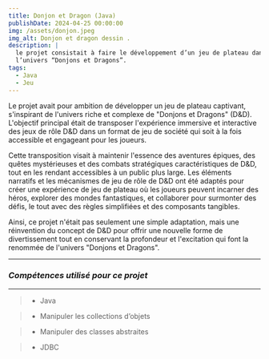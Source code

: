 ```yaml
---
title: Donjon et Dragon (Java)
publishDate: 2024-04-25 00:00:00
img: /assets/donjon.jpeg
img_alt: Donjon et dragon dessin .
description: |
  le projet consistait à faire le développement d’un jeu de plateau dans
  l’univers “Donjons et Dragons”.
tags:
  - Java
  - Jeu
---
```


Le projet avait pour ambition de développer un jeu de plateau captivant, s'inspirant de l'univers riche et complexe de "Donjons et Dragons" (D&D). L'objectif principal était de transposer l'expérience immersive et interactive des jeux de rôle D&D dans un format de jeu de société qui soit à la fois accessible et engageant pour les joueurs.

Cette transposition visait à maintenir l'essence des aventures épiques, des quêtes mystérieuses et des combats stratégiques caractéristiques de D&D, tout en les rendant accessibles à un public plus large. Les éléments narratifs et les mécanismes de jeu de rôle de D&D ont été adaptés pour créer une expérience de jeu de plateau où les joueurs peuvent incarner des héros, explorer des mondes fantastiques, et collaborer pour surmonter des défis, le tout avec des règles simplifiées et des composants tangibles.

Ainsi, ce projet n'était pas seulement une simple adaptation, mais une réinvention du concept de D&D pour offrir une nouvelle forme de divertissement tout en conservant la profondeur et l'excitation qui font la renommée de l'univers "Donjons et Dragons".
***
### _Compétences utilisé pour ce projet_
***
>* Java

>* Manipuler les collections d’objets

>* Manipuler des classes abstraites

>* JDBC


